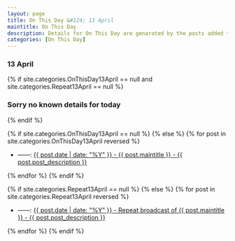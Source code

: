 ```yaml
---
layout: page
title: On This Day &#124; 13 April
maintitle: On This Day
description: Details for On This Day are genarated by the posts added to the website so the content is subject to changes/updates over time.
categories: [On This Day]
---
```


<h3>13 April</h3>

{% if site.categories.OnThisDay13April == null and site.categories.Repeat13April == null %}
  <h3>Sorry no known details for today</h3>
{% endif %}

{% if site.categories.OnThisDay13April == null %}
{% else %}
{% for post in site.categories.OnThisDay13April reversed %}
<ul>
<li> ——: <a href="{{ post.url }}">{{ post.date | date: "%Y" }} - {{ post.maintitle }} - {{ post.post_description }}</a></li>
</ul>
{% endfor %}
{% endif %}

{% if site.categories.Repeat13April == null %}
{% else %}
{% for post in site.categories.Repeat13April reversed %}
<ul>
<li> ——: <a href="{{ post.url }}">{{ post.date | date: "%Y" }} - Repeat broadcast of {{ post.maintitle }} - {{ post.post_description }}</a></li>
</ul>
{% endfor %}
{% endif %}
